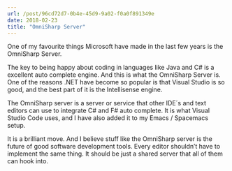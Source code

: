 ```yaml
---
url: /post/96cd72d7-0b4e-45d9-9a02-f0a0f891349e
date: 2018-02-23
title: "OmniSharp Server"
---
```


One of my favourite things Microsoft have made in the last few years is the OmniSharp Server.



The key to being happy about coding in languages like Java and C# is a excellent auto complete engine. And this is what the OmniSharp Server is. One of the reasons .NET have become so popular is that Visual Studio is so good, and the best part of it is the Intellisense engine.



The OmniSharp server is a server or service that other IDE´s and text editors can use to integrate C# and F# auto complete. It is what Visual Studio Code uses, and I have also added it to my Emacs / Spacemacs setup.



It is a brilliant move. And I believe stuff like the OmniSharp server is the future of good software development tools. Every editor shouldn&#8217;t have to implement the same thing. It should be just a shared server that all of them can hook into.

